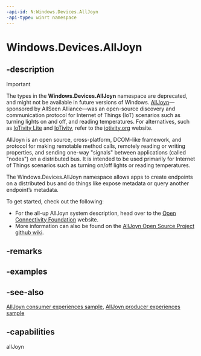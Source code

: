 ```yaml
---
-api-id: N:Windows.Devices.AllJoyn
-api-type: winrt namespace
---
```


# Windows.Devices.AllJoyn

## -description

> [!IMPORTANT]
> The types in the **Windows.Devices.AllJoyn** namespace are deprecated, and might not be available in future versions of Windows. [AllJoyn](https://openconnectivity.org/technology/reference-implementation/alljoyn/)&mdash;sponsored by AllSeen Alliance&mdash;was an open-source discovery and communication protocol for Internet of Things (IoT) scenarios such as turning lights on and off, and reading temperatures. For alternatives, such as [IoTivity Lite](https://github.com/iotivity/iotivity-lite) and [IoTivity](https://github.com/iotivity/iotivity), refer to the [iotivity.org](https://iotivity.org/) website.

AllJoyn is an open source, cross-platform, DCOM-like framework, and protocol for making remotable method calls, remotely reading or writing properties, and sending one-way "signals" between applications (called "nodes") on a distributed bus. It is intended to be used primarily for Internet of Things scenarios such as turning on/off lights or reading temperatures.

The Windows.Devices.AllJoyn namespace allows apps to create endpoints on a distributed bus and do things like expose metadata or query another endpoint’s metadata.

To get started, check out the following:

+ For the all-up AllJoyn system description, head over to the [Open Connectivity Foundation](https://openconnectivity.org/technology/reference-implementation/alljoyn) website.
+ More information can also be found on the [AllJoyn Open Source Project github wiki](https://github.com/alljoyn/alljoyn.github.com/wiki).

## -remarks

## -examples

## -see-also

[AllJoyn consumer experiences sample](https://github.com/Microsoft/Windows-universal-samples/tree/master/Samples/AllJoyn/ConsumerExperiences), [AllJoyn producer experiences sample](https://github.com/Microsoft/Windows-universal-samples/tree/master/Samples/AllJoyn/ProducerExperiences)

## -capabilities

allJoyn
